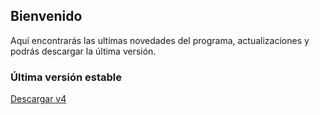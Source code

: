 ## Bienvenido

Aquí encontrarás las ultimas novedades del programa, actualizaciones y podrás descargar la última versión.

### Última versión estable
[Descargar v4](https://github.com/adnsware/administradordenegocios/raw/gh-pages/adn_setup.exe)
